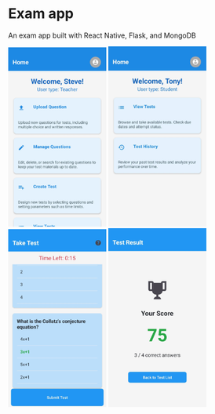 # Exam app

An exam app built with React Native, Flask, and MongoDB

<p float="left">
    <img src="img/screenshot1.jpg" width="200">
    <img src="img/screenshot2.jpg" width="200">
    <img src="img/screenshot3.jpg" width="200">
    <img src="img/screenshot4.jpg" width="200">
</p>
